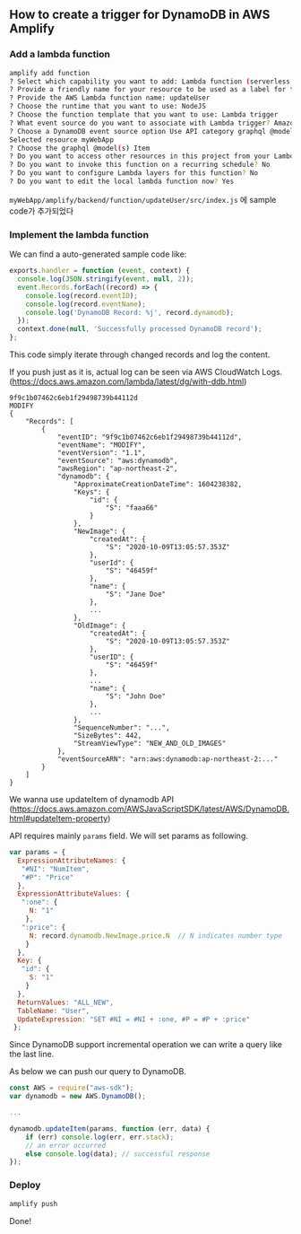 ## How to create a trigger for DynamoDB in AWS Amplify

### Add a lambda function

```bash
amplify add function
? Select which capability you want to add: Lambda function (serverless function)
? Provide a friendly name for your resource to be used as a label for this category in the project: updateUser
? Provide the AWS Lambda function name: updateUser
? Choose the runtime that you want to use: NodeJS
? Choose the function template that you want to use: Lambda trigger
? What event source do you want to associate with Lambda trigger? Amazon DynamoDB Stream
? Choose a DynamoDB event source option Use API category graphql @model backed DynamoDB table(s) in the current Ampl
Selected resource myWebApp
? Choose the graphql @model(s) Item
? Do you want to access other resources in this project from your Lambda function? No
? Do you want to invoke this function on a recurring schedule? No
? Do you want to configure Lambda layers for this function? No
? Do you want to edit the local lambda function now? Yes
```

`myWebApp/amplify/backend/function/updateUser/src/index.js` 에 sample code가 추가되었다

### Implement the lambda function

We can find a auto-generated sample code like:

```javascript
exports.handler = function (event, context) {
  console.log(JSON.stringify(event, null, 2));
  event.Records.forEach((record) => {
    console.log(record.eventID);
    console.log(record.eventName);
    console.log('DynamoDB Record: %j', record.dynamodb);
  });
  context.done(null, 'Successfully processed DynamoDB record');
};
```
This code simply iterate through changed records and log the content.

If you push just as it is, actual log can be seen via AWS CloudWatch Logs.
(https://docs.aws.amazon.com/lambda/latest/dg/with-ddb.html)
```
9f9c1b07462c6eb1f29498739b44112d
MODIFY
{
    "Records": [
        {
            "eventID": "9f9c1b07462c6eb1f29498739b44112d",
            "eventName": "MODIFY",
            "eventVersion": "1.1",
            "eventSource": "aws:dynamodb",
            "awsRegion": "ap-northeast-2",
            "dynamodb": {
                "ApproximateCreationDateTime": 1604238382,
                "Keys": {
                    "id": {
                        "S": "faaa66"
                    }
                },
                "NewImage": {
                    "createdAt": {
                        "S": "2020-10-09T13:05:57.353Z"
                    },
                    "userId": {
                        "S": "46459f"
                    },
                    "name": {
                        "S": "Jane Doe"
                    },
                    ...
                },
                "OldImage": {
                    "createdAt": {
                        "S": "2020-10-09T13:05:57.353Z"
                    },
                    "userID": {
                        "S": "46459f"
                    },
                    ...
                    "name": {
                        "S": "John Doe"
                    },
                    ...
                },
                "SequenceNumber": "...",
                "SizeBytes": 442,
                "StreamViewType": "NEW_AND_OLD_IMAGES"
            },
            "eventSourceARN": "arn:aws:dynamodb:ap-northeast-2:..."
        }
    ]
}
```

We wanna use updateItem of dynamodb API (https://docs.aws.amazon.com/AWSJavaScriptSDK/latest/AWS/DynamoDB.html#updateItem-property)

API requires mainly `params` field. We will set params as following.
```javascript
var params = {
  ExpressionAttributeNames: {
   "#NI": "NumItem", 
   "#P": "Price"
  }, 
  ExpressionAttributeValues: {
   ":one": {
     N: "1"
    }, 
   ":price": {
     N: record.dynamodb.NewImage.price.N  // N indicates number type
    }
  }, 
  Key: {
   "id": {
     S: "1"
    }
  }, 
  ReturnValues: "ALL_NEW", 
  TableName: "User", 
  UpdateExpression: "SET #NI = #NI + :one, #P = #P + :price"
 };
```

Since DynamoDB support incremental operation we can write a query like the last line.

As below we can push our query to DynamoDB.
```javascript
const AWS = require("aws-sdk");
var dynamodb = new AWS.DynamoDB();

...

dynamodb.updateItem(params, function (err, data) {
    if (err) console.log(err, err.stack);
    // an error occurred
    else console.log(data); // successful response
});
```

### Deploy

```bash
amplify push
```
Done!
